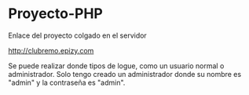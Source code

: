 # Proyecto-PHP

Enlace del proyecto colgado en el servidor 

http://clubremo.epizy.com

  Se puede realizar donde tipos de logue, como un usuario normal o administrador.
  Solo tengo creado un administrador donde su nombre es "admin" y la contraseña es "admin".
